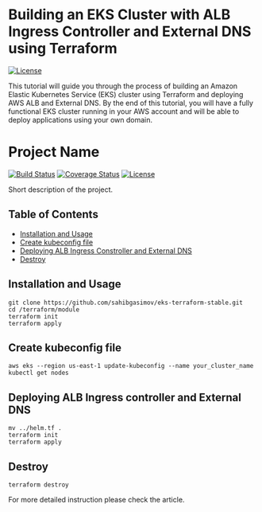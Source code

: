 # Building an EKS Cluster with ALB Ingress Controller and External DNS using Terraform

[![License](https://img.shields.io/badge/license-MIT-blue.svg?style=flat-square)](https://github.com/sahibgasimov/eks-terraform-stable/blob/master/LICENSE)

This tutorial will guide you through the process of building an Amazon Elastic Kubernetes Service (EKS) cluster using Terraform and deploying AWS ALB and External DNS. By the end of this tutorial, you will have a fully functional EKS cluster running in your AWS account and will be able to deploy applications using your own domain.

# Project Name

[![Build Status](https://img.shields.io/travis/user/repo.svg?style=flat-square)](https://travis-ci.org/user/repo)
[![Coverage Status](https://img.shields.io/coveralls/user/repo.svg?style=flat-square)](https://coveralls.io/github/user/repo?branch=master)
[![License](https://img.shields.io/badge/license-MIT-blue.svg?style=flat-square)](https://github.com/user/repo/blob/master/LICENSE)

Short description of the project.

## Table of Contents

- [Installation and Usage](#installation)
- [Create kubeconfig file](#documentation)
- [Deploying ALB Ingress Constroller and External DNS](#contributing)
- [Destroy](#destroy)

## Installation and Usage

```
git clone https://github.com/sahibgasimov/eks-terraform-stable.git
cd /terraform/module
terraform init 
terraform apply
```

## Create kubeconfig file

```
aws eks --region us-east-1 update-kubeconfig --name your_cluster_name
kubectl get nodes

```
## Deploying ALB Ingress controller and External DNS

```
mv ../helm.tf .
terraform init 
terraform apply
```

## Destroy

```
terraform destroy
```

For more detailed instruction please check the article.
